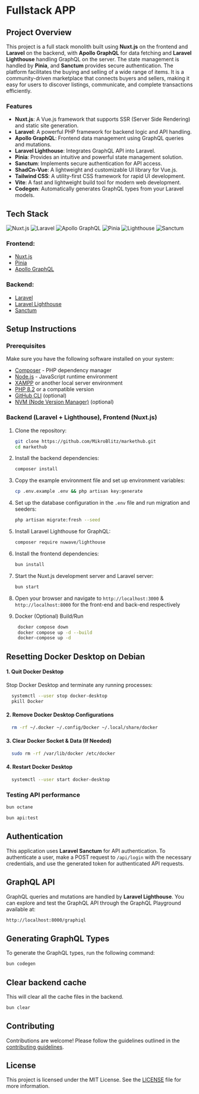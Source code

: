# Fullstack APP

## Project Overview
This project is a full stack monolith built using **Nuxt.js** on the frontend and **Laravel** on the backend, with **Apollo GraphQL** for data fetching and **Laravel Lighthouse** handling GraphQL on the server. The state management is handled by **Pinia**, and **Sanctum** provides secure authentication. The platform facilitates the buying and selling of a wide range of items. It is a community-driven marketplace that connects buyers and sellers, making it easy for users to discover listings, communicate, and complete transactions efficiently.

### Features
- **Nuxt.js**: A Vue.js framework that supports SSR (Server Side Rendering) and static site generation.
- **Laravel**: A powerful PHP framework for backend logic and API handling.
- **Apollo GraphQL**: Frontend data management using GraphQL queries and mutations.
- **Laravel Lighthouse**: Integrates GraphQL API into Laravel.
- **Pinia**: Provides an intuitive and powerful state management solution.
- **Sanctum**: Implements secure authentication for API access.
- **ShadCn-Vue**: A lightweight and customizable UI library for Vue.js.
- **Tailwind CSS**: A utility-first CSS framework for rapid UI development.
- **Vite**: A fast and lightweight build tool for modern web development.
- **Codegen**: Automatically generates GraphQL types from your Laravel models.

## Tech Stack
![Nuxt.js](https://img.shields.io/badge/Nuxt.js-00C58E?style=for-the-badge&logo=nuxt.js&logoColor=white)
![Laravel](https://img.shields.io/badge/Laravel-FF2D20?style=for-the-badge&logo=laravel&logoColor=white)
![Apollo GraphQL](https://img.shields.io/badge/Apollo%20GraphQL-311C87?style=for-the-badge&logo=apollo-graphql&logoColor=white)
![Pinia](https://img.shields.io/badge/Pinia-2C3E50?style=for-the-badge&logo=pinia&logoColor=yellow)
![Lighthouse](https://img.shields.io/badge/Laravel%20Lighthouse-10B981?style=for-the-badge&logo=graphql&logoColor=white)
![Sanctum](https://img.shields.io/badge/Sanctum-3498DB?style=for-the-badge&logo=laravel&logoColor=white)

### Frontend:
- [Nuxt.js](https://nuxtjs.org/)
- [Pinia](https://pinia.vuejs.org/)
- [Apollo GraphQL](https://www.apollographql.com/)

### Backend:
- [Laravel](https://laravel.com/)
- [Laravel Lighthouse](https://lighthouse-php.com/)
- [Sanctum](https://laravel.com/docs/sanctum)

## Setup Instructions

### Prerequisites

Make sure you have the following software installed on your system:
- [Composer](https://getcomposer.org/) - PHP dependency manager
- [Node.js](https://nodejs.org/) - JavaScript runtime environment
- [XAMPP](https://www.apachefriends.org/index.html) or another local server environment
- [PHP 8.2](https://www.php.net/) or a compatible version
- [GitHub CLI](https://cli.github.com/) (optional)
- [NVM (Node Version Manager)](https://github.com/nvm-sh/nvm) (optional)

### Backend (Laravel + Lighthouse), Frontend (Nuxt.js)

1. Clone the repository:

    ```bash
    git clone https://github.com/MikroBlitz/markethub.git
    cd markethub
    ```

2. Install the backend dependencies:

    ```bash
    composer install
    ```

3. Copy the example environment file and set up environment variables:

    ```bash
    cp .env.example .env && php artisan key:generate
    ```

4. Set up the database configuration in the `.env` file and run migration and seeders:

    ```bash
    php artisan migrate:fresh --seed
    ```

5. Install Laravel Lighthouse for GraphQL:

    ```bash
    composer require nuwave/lighthouse
    ```

6. Install the frontend dependencies:

    ```bash
    bun install
    ```

7. Start the Nuxt.js development server and Laravel server:

    ```bash
    bun start
    ```

8. Open your browser and navigate to `http://localhost:3000` & `http://localhost:8000` for the front-end and back-end respectively

9. Docker (Optional) Build/Run
   ```bash
    docker compose down
    docker compose up -d --build
    docker-compose up -d
    ```

## Resetting Docker Desktop on Debian

#### 1. Quit Docker Desktop
Stop Docker Desktop and terminate any running processes:
```sh
  systemctl --user stop docker-desktop
  pkill Docker
```

#### 2. Remove Docker Desktop Configurations
```sh
  rm -rf ~/.docker ~/.config/Docker ~/.local/share/docker
```

#### 3. Clear Docker Socket & Data (If Needed)
```sh
  sudo rm -rf /var/lib/docker /etc/docker
```

#### 4. Restart Docker Desktop
```sh
  systemctl --user start docker-desktop
```

### Testing API performance

```bash
bun octane
```

```bash
bun api:test
```

## Authentication

This application uses **Laravel Sanctum** for API authentication. To authenticate a user, make a POST request to `/api/login` with the necessary credentials, and use the generated token for authenticated API requests.

## GraphQL API

GraphQL queries and mutations are handled by **Laravel Lighthouse**. You can explore and test the GraphQL API through the GraphQL Playground available at:
```bash
http://localhost:8000/graphiql
```

## Generating GraphQL Types

To generate the GraphQL types, run the following command:

```bash
bun codegen
```

## Clear backend cache

This will clear all the cache files in the backend.

```bash
bun clear
```

## Contributing

Contributions are welcome! Please follow the guidelines outlined in the [contributing guidelines](CONTRIBUTING.md).

## License

This project is licensed under the MIT License. See the [LICENSE](LICENSE) file for more information.
